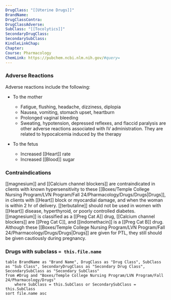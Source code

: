 ```yaml
---
DrugClass: "[[Uterine Drugs]]"
BrandName: 
DrugClassContra: 
DrugClassAdverse: 
SubClass: "[[Tocolytics]]"
SecondaryDrugClass: 
SecondarySubClass: 
KindleLinkChap: 
Chapter: 
Course: Pharmacology
ChemLink: https://pubchem.ncbi.nlm.nih.gov/#query=
---
```

### Adverse Reactions 
Adverse reactions include the following: 
- To the mother 
	- Fatigue, flushing, headache, dizziness, diplopia 
	- Nausea, vomiting, stomach upset, heartburn 
	- Prolonged vaginal bleeding 
	- Sweating, hypotension, depressed reflexes, and flaccid paralysis are other adverse reactions associated with IV administration. They are related to hypocalcemia induced by the therapy 

- To the fetus 
	- Increased [[Heart]] rate 
	- Increased [[Blood]] sugar

### Contraindications
[[magnesium]] and [[Calcium channel blockers]] are contraindicated in clients with known hypersensitivity to these [[Boxes/Temple College Nursing Program/LVN Program/Fall 24/Pharmacology/Drugs/Drugs|Drugs]], in clients with [[Heart]] block or myocardial damage, and when the woman is within 2 hr of delivery. [[terbutaline]] should not be used in women with [[Heart]] disease, hyperthyroid, or poorly controlled diabetes. [[magnesium]] is classified as a [[Preg Cat A]] drug, [[Calcium channel blockers]] are [[Preg Cat C]], and [[indomethacin]] is a [[Preg Cat B]] drug. Although these [[Boxes/Temple College Nursing Program/LVN Program/Fall 24/Pharmacology/Drugs/Drugs|Drugs]] are given for PTL, they still should be given cautiously during pregnancy.

### Drugs with subclass `= this.file.name`
```dataview
table BrandName as "Brand Name", DrugClass as "Drug Class", SubClass as "Sub Class", SecondaryDrugClass as "Secondary Drug Class", SecondarySubClass as "Secondary SubClass"
from #Drug and "Boxes/Temple College Nursing Program/LVN Program/Fall 24/Pharmacology/Drugs" 
	where SubClass = this.SubClass or SecondarySubClass = this.SubClass
sort file.name asc
```
